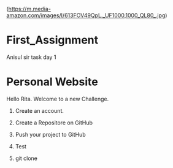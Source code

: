 (https://m.media-amazon.com/images/I/613FOV49QpL._UF1000,1000_QL80_.jpg)

# First_Assignment
Anisul sir task day 1

# Personal Website




Hello Rita.
Welcome to a new Challenge.



1. Create an account.
2. Create a Repositore on GitHub
3. Push your project to GitHub
4. Test 

5. git clone

